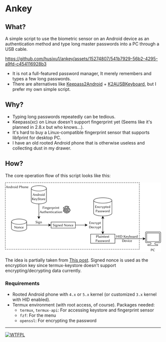 # Ankey

## What?

A simple script to use the biometric sensor on an Android device as an authentication method and type long master passwords into a PC through a USB cable.

https://github.com/husixu1/ankey/assets/15274807/541b7929-56b2-4295-a9fd-c454116928b3

- It is not a full-featured password manager, It merely remembers and types a few long passwords.
- There are alternatives like [Keepass2Android][2] + [K2AUSBKeyboard][3], but I prefer my own simple script.

## Why?
- Typing long passwords repeatedly can be tedious.
- Keepass(xc) on Linux doesn't support fingerprint yet (Seems like it's planned in 2.8.x but who knows...).
- It's hard to buy a Linux-compatible fingerprint sensor that supports libfprint for desktop PC.
- I have an old rooted Android phone that is otherwise useless and collecting dust in my drawer.

## How?

The core operation flow of this script looks like this:

![](res/diagram.svg)

The idea is partially taken from [This post][1]. Signed nonce is used as the encryption key since termux-keystore doesn't support encrypting/decrypting data currently.

### Requirements

- Rooted Android phone with `4.x` or `5.x` kernel (or customized `3.x` kernel with HID enabled).
- Termux environment (with root access, of course). Packages needed:
    - `termux`, `termux-api`: For accessing keystore and fingerprint sensor
    - `fzf`: For the menu
    - `openssl`: For encrypting the password

---

<a href="http://www.wtfpl.net/"><img
       src="http://www.wtfpl.net/wp-content/uploads/2012/12/wtfpl-badge-4.png"
       width="80" height="15" alt="WTFPL" /></a>

[1]:https://microsounds.github.io/notes/termux-ssh-fingerprint.htm
[2]:https://github.com/PhilippC/keepass2android
[3]:https://github.com/whs/K2AUSBKeyboard
